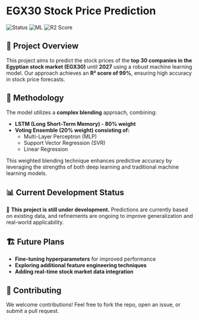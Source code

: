 # EGX30 Stock Price Prediction

![Status](https://img.shields.io/badge/Status-Under%20Development-orange)
![ML](https://img.shields.io/badge/Machine%20Learning-LSTM%2C%20Voting%20Ensemble-blue)
![R2 Score](https://img.shields.io/badge/R2%20Score-99%25-green)

## 📌 Project Overview
This project aims to predict the stock prices of the **top 30 companies in the Egyptian stock market (EGX30)** until **2027** using a robust machine learning model. Our approach achieves an **R² score of 99%**, ensuring high accuracy in stock price forecasts.

## 🔬 Methodology
The model utilizes a **complex blending** approach, combining:
- **LSTM (Long Short-Term Memory) - 80% weight**
- **Voting Ensemble (20% weight) consisting of:**
  - Multi-Layer Perceptron (MLP)
  - Support Vector Regression (SVR)
  - Linear Regression

This weighted blending technique enhances predictive accuracy by leveraging the strengths of both deep learning and traditional machine learning models.

## 📊 Current Development Status
🚧 **This project is still under development.** Predictions are currently based on existing data, and refinements are ongoing to improve generalization and real-world applicability.

## 🏗 Future Plans
- **Fine-tuning hyperparameters** for improved performance
- **Exploring additional feature engineering techniques**
- **Adding real-time stock market data integration**

## 🤝 Contributing
We welcome contributions! Feel free to fork the repo, open an issue, or submit a pull request.
